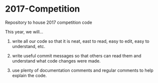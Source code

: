 # 2017-Competition
Repository to house 2017 competition code

This year, we will...

1. write all our code so that it is neat, east to read, easy to edit, easy to understand, etc.

2. write useful commit messages so that others can read them and understand what code changes were made.

3. use plenty of documentation comments and regular comments to help explain the code.
